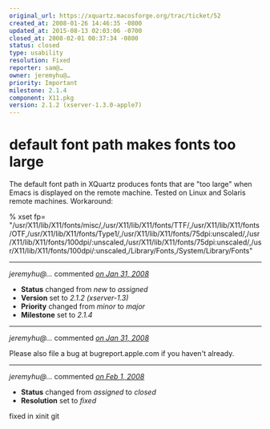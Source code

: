 ```yaml
---
original_url: https://xquartz.macosforge.org/trac/ticket/52
created_at: 2008-01-26 14:46:35 -0800
updated_at: 2015-08-13 02:03:06 -0700
closed_at: 2008-02-01 00:37:34 -0800
status: closed
type: usability
resolution: Fixed
reporter: sam@…
owner: jeremyhu@…
priority: Important
milestone: 2.1.4
component: X11.pkg
version: 2.1.2 (xserver-1.3.0-apple7)
---
```


default font path makes fonts too large
=======================================


The default font path in XQuartz produces fonts that are "too large" when Emacs is displayed on the remote machine. Tested on Linux and Solaris remote machines. Workaround:

% xset fp= "/usr/X11/lib/X11/fonts/misc/,/usr/X11/lib/X11/fonts/TTF/,/usr/X11/lib/X11/fonts/OTF,/usr/X11/lib/X11/fonts/Type1/,/usr/X11/lib/X11/fonts/75dpi:unscaled/,/usr/X11/lib/X11/fonts/100dpi/:unscaled,/usr/X11/lib/X11/fonts/75dpi:unscaled/,/usr/X11/lib/X11/fonts/100dpi/:unscaled,/Library/Fonts,/System/Library/Fonts"



---

*jeremyhu@…* commented *[on Jan 31, 2008](https://xquartz.macosforge.org/trac/ticket/52#comment:1 "January 31, 2008 at 9:24 AM PST")*

-   **Status** changed from *new* to *assigned*
-   **Version** set to *2.1.2 (xserver-1.3)*
-   **Priority** changed from *minor* to *major*
-   **Milestone** set to *2.1.4*



---

*jeremyhu@…* commented *[on Jan 31, 2008](https://xquartz.macosforge.org/trac/ticket/52#comment:2 "January 31, 2008 at 9:25 AM PST")*

Please also file a bug at bugreport.apple.com if you haven't already.



---

*jeremyhu@…* commented *[on Feb 1, 2008](https://xquartz.macosforge.org/trac/ticket/52#comment:3 "February 1, 2008 at 12:37 AM PST")*

-   **Status** changed from *assigned* to *closed*
-   **Resolution** set to *fixed*

fixed in xinit git



